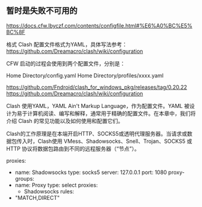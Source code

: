 



## 暂时是失败不可用的





https://docs.cfw.lbyczf.com/contents/configfile.html#%E6%A0%BC%E5%BC%8F

格式
Clash 配置文件格式为YAML，具体写法参考：https://github.com/Dreamacro/clash/wiki/configuration

CFW 启动的过程会使用到两个配置文件，分别是：

Home Directory/config.yaml
Home Directory/profiles/xxxx.yaml

https://github.com/Fndroid/clash_for_windows_pkg/releases/tag/0.20.22
https://github.com/Dreamacro/clash/wiki/configuration

Clash 使用YAML，YAML Ain't Markup Language，作为配置文件。YAML 被设计为易于计算机阅读、编写和解释，通常用于精确的配置文件。在本章中，我们将介绍 Clash 的常见功能以及如何使用和配置它们。

Clash的工作原理是在本端开启HTTP、SOCKS5或透明代理服务器。当请求或数据包传入时，Clash使用 VMess、Shadowsocks、Snell、Trojan、SOCKS5 或 HTTP 协议将数据包路由到不同的远程服务器（“节点”）。

proxies:
  - name: Shadowsocks
    type: socks5
    server: 127.0.0.1
    port: 1080
    proxy-groups:
  - name: Proxy
    type: select
    proxies:
      - Shadowsocks
    rules:
  - "MATCH,DIRECT"